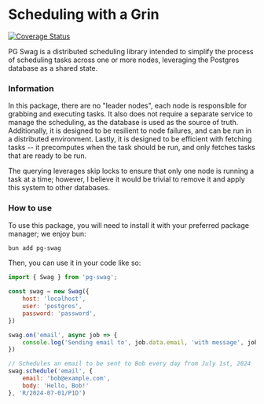 # Scheduling with a Grin

[![Coverage Status](https://coveralls.io/repos/github/TotalTechGeek/pg-swag/badge.svg?branch=main)](https://coveralls.io/github/TotalTechGeek/pg-swag?branch=main)

PG Swag is a distributed scheduling library intended to simplify the process of scheduling tasks across one or more nodes, leveraging the Postgres database as a shared state.

### Information

In this package, there are no "leader nodes", each node is responsible for grabbing and executing tasks. It also does not require a separate service to manage the scheduling, as the database is used as the source of truth. Additionally, it is designed to be resilient to node failures, and can be run in a distributed environment. Lastly, it is designed to be efficient with fetching tasks -- it precomputes when the task should be run, and only fetches tasks that are ready to be run.

The querying leverages skip locks to ensure that only one node is running a task at a time; however, I believe it would be trivial to remove it and apply this system to other databases.

### How to use

To use this package, you will need to install it with your preferred package manager; we enjoy bun:

```bash
bun add pg-swag
```

Then, you can use it in your code like so:

```javascript
import { Swag } from 'pg-swag';

const swag = new Swag({
    host: 'localhost',
    user: 'postgres',
    password: 'password',
})

swag.on('email', async job => {
    console.log('Sending email to', job.data.email, 'with message', job.data.body)
})

// Schedules an email to be sent to Bob every day from July 1st, 2024
swag.schedule('email', { 
    email: 'bob@example.com',
    body: 'Hello, Bob!'
}, 'R/2024-07-01/P1D')
```
